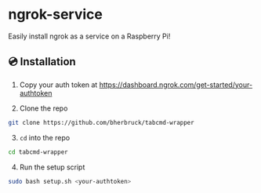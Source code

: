# ngrok-service

Easily install ngrok as a service on a Raspberry Pi!

## 💿 Installation

1. Copy your auth token at https://dashboard.ngrok.com/get-started/your-authtoken

2. Clone the repo

```sh
git clone https://github.com/bherbruck/tabcmd-wrapper
```

3. `cd` into the repo

```sh
cd tabcmd-wrapper
```

4. Run the setup script

```sh
sudo bash setup.sh <your-authtoken>
```
